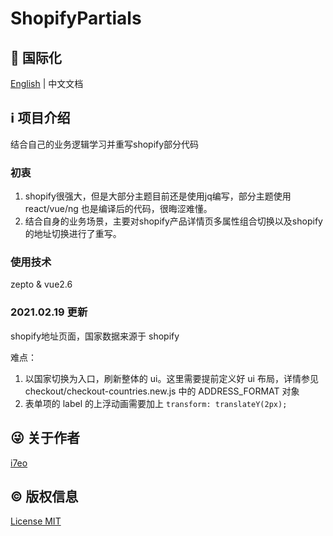 # ShopifyPartials

## :large_blue_circle: 国际化

[English](README.md) | 中文文档

## :information_source: 项目介绍

结合自己的业务逻辑学习并重写shopify部分代码

### 初衷
1. shopify很强大，但是大部分主题目前还是使用jq编写，部分主题使用 react/vue/ng 也是编译后的代码，很晦涩难懂。
2. 结合自身的业务场景，主要对shopify产品详情页多属性组合切换以及shopify的地址切换进行了重写。

### 使用技术
zepto & vue2.6

### 2021.02.19 更新
shopify地址页面，国家数据来源于 shopify

难点：
1. 以国家切换为入口，刷新整体的 ui。这里需要提前定义好 ui 布局，详情参见 checkout/checkout-countries.new.js 中的 ADDRESS_FORMAT 对象
2. 表单项的 label 的上浮动画需要加上 `transform: translateY(2px);`

## :stuck_out_tongue_winking_eye: 关于作者

[i7eo](https://i7eo.com/about/)

## :copyright: 版权信息

[License MIT](LICENSE)


